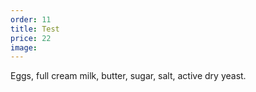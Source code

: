 ```yaml
---
order: 11
title: Test
price: 22
image:
---
```


Eggs, full cream milk, butter, sugar, salt, active dry yeast.

